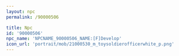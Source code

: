 ```yaml
---
layout: npc
permalink: /90000506

title: Npc
id: '90000506'
npc_name: 'NPCNAME_90000506_NAME:[F]Develop'
icon_url: 'portrait/mob/21000530_m_toysoldierofficerwhite_p.png'
---
```

